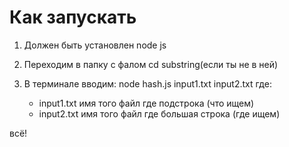 # Как запускать

1. Должен быть установлен node js

2. Переходим в папку с фалом cd substring(если ты не в ней)

3. В терминале вводим: node hash.js input1.txt input2.txt
где:
    - input1.txt имя того файл где подстрока (что ищем)
    - input2.txt имя того файл где большая строка (где ищем)

всё!
